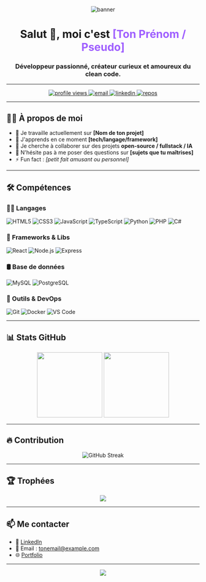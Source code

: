 <!-- Banner -->
<p align="center">
  <img src="https://capsule-render.vercel.app/api?type=waving&color=0:6e40c9,100:9f5fff&height=200&section=header&text=Bienvenue%20sur%20mon%20GitHub!&fontSize=40&fontColor=ffffff&animation=fadeIn" alt="banner" />
</p>

<!-- Introduction -->
<h1 align="center">Salut 👋, moi c'est <span style="color:#9f5fff">[Ton Prénom / Pseudo]</span></h1>
<h3 align="center">Développeur passionné, créateur curieux et amoureux du clean code.</h3>

---

<!-- Badges -->
<p align="center">
  <a href="https://github.com/THEkylokay">
    <img src="https://komarev.com/ghpvc/?username=THEkylokay&label=Vues%20du%20profil&color=9f5fff&style=flat" alt="profile views" />
  </a>
  <a href="mailto:tonemail@example.com">
    <img src="https://img.shields.io/badge/Email-me-blue?style=flat&logo=gmail" alt="email" />
  </a>
  <a href="https://linkedin.com/in/tonprofil">
    <img src="https://img.shields.io/badge/LinkedIn-Profil-0077B5?style=flat&logo=linkedin" alt="linkedin" />
  </a>
  <a href="https://github.com/THEkylokay?tab=repositories">
    <img src="https://img.shields.io/badge/Projets-voir%20tout-orange?style=flat&logo=github" alt="repos" />
  </a>
</p>

---

<!-- À propos de moi -->
## 🙋‍♂️ À propos de moi

- 🔭 Je travaille actuellement sur **[Nom de ton projet]**
- 🌱 J'apprends en ce moment **[tech/langage/framework]**
- 👯 Je cherche à collaborer sur des projets **open-source / fullstack / IA**
- 💬 N'hésite pas à me poser des questions sur **[sujets que tu maîtrises]**
- ⚡ Fun fact : *[petit fait amusant ou personnel]*

---

<!-- Compétences -->
## 🛠️ Compétences

### 👨‍💻 Langages

![HTML5](https://img.shields.io/badge/-HTML5-E34F26?style=flat&logo=html5&logoColor=white)
![CSS3](https://img.shields.io/badge/-CSS3-1572B6?style=flat&logo=css3)
![JavaScript](https://img.shields.io/badge/-JavaScript-F7DF1E?style=flat&logo=javascript&logoColor=black)
![TypeScript](https://img.shields.io/badge/-TypeScript-007ACC?style=flat&logo=typescript)
![Python](https://img.shields.io/badge/-Python-3776AB?style=flat&logo=python)
![PHP](https://img.shields.io/badge/-PHP-777BB4?style=flat&logo=php)
![C#](https://img.shields.io/badge/-C%23-239120?style=flat&logo=c-sharp&logoColor=white)

### 🧰 Frameworks & Libs

![React](https://img.shields.io/badge/-React-61DAFB?style=flat&logo=react)
![Node.js](https://img.shields.io/badge/-Node.js-339933?style=flat&logo=node.js)
![Express](https://img.shields.io/badge/-Express.js-000000?style=flat&logo=express)

### 🛢️ Base de données

![MySQL](https://img.shields.io/badge/-MySQL-4479A1?style=flat&logo=mysql)
![PostgreSQL](https://img.shields.io/badge/-PostgreSQL-336791?style=flat&logo=postgresql)

### 🧪 Outils & DevOps

![Git](https://img.shields.io/badge/-Git-F05032?style=flat&logo=git)
![Docker](https://img.shields.io/badge/-Docker-2496ED?style=flat&logo=docker)
![VS Code](https://img.shields.io/badge/-VS%20Code-007ACC?style=flat&logo=visual-studio-code)

---

<!-- GitHub Stats -->
## 📊 Stats GitHub

<p align="center">
  <img src="https://github-readme-stats.vercel.app/api?username=THEkylokay&show_icons=true&theme=tokyonight&hide_title=true" height="170px" />
  <img src="https://github-readme-stats.vercel.app/api/top-langs/?username=THEkylokay&layout=compact&theme=tokyonight" height="170px"/>
</p>

---

<!-- GitHub Streak -->
## 🔥 Contribution

<p align="center">
  <img src="https://streak-stats.demolab.com?user=THEkylokay&theme=tokyonight&hide_border=true&border_radius=10" alt="GitHub Streak" />
</p>

---

<!-- Trophies (optionnel) -->
## 🏆 Trophées

<p align="center">
  <img src="https://github-profile-trophy.vercel.app/?username=THEkylokay&theme=gruvbox&margin-w=10&row=1" />
</p>

---

<!-- Contact -->
## 📫 Me contacter

- 💼 [LinkedIn](https://linkedin.com/in/tonprofil)
- 📧 Email : tonemail@example.com
- 🌐 [Portfolio](https://tonsiteperso.com)

---

<!-- Footer -->
<p align="center">
  <img src="https://capsule-render.vercel.app/api?type=waving&color=0:9f5fff,100:6e40c9&height=120&section=footer"/>
</p>

